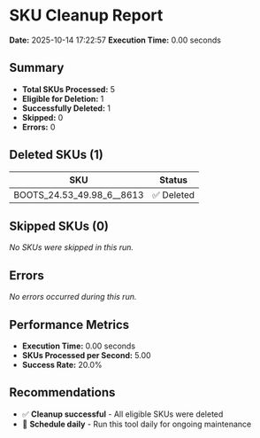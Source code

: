 # SKU Cleanup Report
**Date:** 2025-10-14 17:22:57
    **Execution Time:** 0.00 seconds

## Summary
- **Total SKUs Processed:** 5
- **Eligible for Deletion:** 1
- **Successfully Deleted:** 1
- **Skipped:** 0
- **Errors:** 0

## Deleted SKUs (1)

| SKU | Status |
|-----|--------|
| BOOTS_24.53_49.98_6__8613 | ✅ Deleted |

## Skipped SKUs (0)

_No SKUs were skipped in this run._

## Errors
_No errors occurred during this run._

## Performance Metrics

- **Execution Time:** 0.00 seconds
- **SKUs Processed per Second:** 5.00
- **Success Rate:** 20.0%

## Recommendations

- ✅ **Cleanup successful** - All eligible SKUs were deleted
- 📅 **Schedule daily** - Run this tool daily for ongoing maintenance
